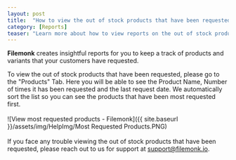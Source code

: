 ```yaml
---
layout: post
title:  "How to view the out of stock products that have been requested?"
category: [Reports]
teaser: "Learn more about how to view reports on the out of stock products that your customers have requested"
---
```

**Filemonk** creates insightful reports for you to keep a track of products and variants that your customers have requested.

To view the out of stock products that have been requested, please go to the "Products" Tab. Here you will be able to see the Product Name, Number of times it has been requested and the last request date. We automatically sort the list so you can see the products that have been most requested first.
<br/>
<br/>
![View most requested products - Filemonk]({{ site.baseurl }}/assets/img/HelpImg/Most Requested Products.PNG)
<br/>
<br/>
If you face any trouble viewing the out of stock products that have been requested, please reach out to us for support at <a href="mailto:support@filemonk.io">support@filemonk.io</a>.

